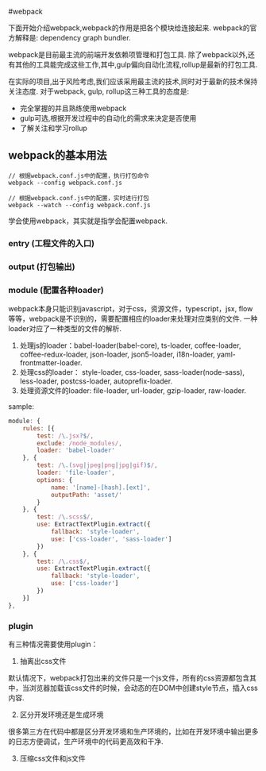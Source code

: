 #webpack

下面开始介绍webpack,webpack的作用是把各个模块给连接起来.
webpack的官方解释是: dependency graph bundler.

webpack是目前最主流的前端开发依赖项管理和打包工具. 除了webpack以外,还有其他的工具能完成这些工作,其中,gulp偏向自动化流程,rollup是最新的打包工具.

在实际的项目,出于风险考虑,我们应该采用最主流的技术,同时对于最新的技术保持关注态度. 
对于webpack, gulp, rollup这三种工具的态度是:
* 完全掌握的并且熟练使用webpack
* gulp可选,根据开发过程中的自动化的需求来决定是否使用
* 了解关注和学习rollup

## webpack的基本用法
```
// 根据webpack.conf.js中的配置，执行打包命令
webpack --config webpack.conf.js

// 根据webpack.conf.js中的配置，实时进行打包
webpack --watch --config webpack.conf.js
```
学会使用webpack，其实就是指学会配置webpack.
### entry (工程文件的入口)

### output (打包输出)


### module (配置各种loader)
webpack本身只能识别javascript，对于css，资源文件，typescript，jsx, flow等等，webpack是不识别的，需要配置相应的loader来处理对应类别的文件. 一种loader对应了一种类型的文件的解析.

1. 处理js的loader：babel-loader(babel-core), ts-loader, coffee-loader, coffee-redux-loader, json-loader, json5-loader, i18n-loader, yaml-frontmatter-loader.
2. 处理css的loader： style-loader, css-loader, sass-loader(node-sass), less-loader, postcss-loader, autoprefix-loader.
3. 处理资源文件的loader: file-loader, url-loader, gzip-loader, raw-loader.

sample:
```js
module: {
    rules: [{
        test: /\.jsx?$/,
        exclude: /node_modules/,
        loader: 'babel-loader'
    }, {
        test: /\.(svg|jpeg|png|jpg|gif)$/,
        loader: 'file-loader',
        options: {
            name: '[name]-[hash].[ext]',
            outputPath: 'asset/'
        } 
    }, {
        test: /\.scss$/,
        use: ExtractTextPlugin.extract({
            fallback: 'style-loader',
            use: ['css-loader', 'sass-loader']
        })
    }, {
        test: /\.css$/,
        use: ExtractTextPlugin.extract({
            fallback: 'style-loader',
            use: ['css-loader']
        })
    }]
},
```

### plugin
有三种情况需要使用plugin：
1. 抽离出css文件

默认情况下，webpack打包出来的文件只是一个js文件，所有的css资源都包含其中，当浏览器加载该css文件的时候，会动态的在DOM中创建style节点，插入css内容.

2. 区分开发环境还是生成环境

很多第三方在代码中都是区分开发环境和生产环境的，比如在开发环境中输出更多的日志方便调试，生产环境中的代码更高效和干净.

3. 压缩css文件和js文件

